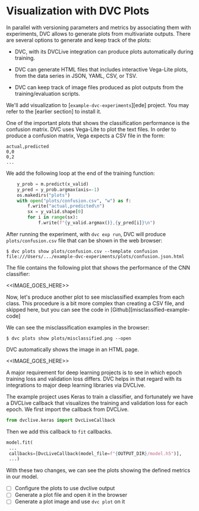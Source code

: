 # Visualization with DVC Plots

In parallel with versioning parameters and metrics by associating them with
experiments, DVC allows to generate plots from multivariate outputs. There are
several options to generate and keep track of the plots:

- DVC, with its DVCLive integration can produce plots automatically during
  training.

- DVC can generate HTML files that includes interactive Vega-Lite plots, from
  the data series in JSON, YAML, CSV, or TSV.

- DVC can keep track of image files produced as plot outputs from the
  training/evaluation scripts.

We'll add visualization to [`example-dvc-experiments`][ede] project. You may
refer to the [earlier section] to install it.

One of the important plots that shows the classification performance is the
confusion matrix. DVC uses Vega-Lite to plot the text files. In order to produce
a confusion matrix, Vega expects a CSV file in the form:

```csv
actual,predicted
0,0
0,2
...
```

We add the following loop at the end of the training function:

```python
    y_prob = m.predict(x_valid)
    y_pred = y_prob.argmax(axis=-1)
    os.makedirs("plots")
    with open("plots/confusion.csv", "w") as f:
        f.write("actual,predicted\n")
        sx = y_valid.shape[0]
        for i in range(sx):
            f.write(f"{y_valid.argmax()},{y_pred[i]}\n")
```

After running the experiment, with `dvc exp run`, DVC will produce
`plots/confusion.csv` file that can be shown in the web browser:

```dvc
$ dvc plots show plots/confusion.csv --template confusion
file:///Users/.../example-dvc-experiments/plots/confusion.json.html
```

The file contains the following plot that shows the performance of the CNN
classifier:

<<IMAGE_GOES_HERE>>

Now, let's produce another plot to see misclassified examples from each class.
This procedure is a bit more complex than creating a CSV file, and skipped here,
but you can see the code in [Github][misclassified-example-code]

We can see the misclassification examples in the browser:

```dvc
$ dvc plots show plots/misclassified.png --open
```

DVC automatically shows the image in an HTML page.

<<IMAGE_GOES_HERE>>

A major requirement for deep learning projects is to see in which epoch training
loss and validation loss differs. DVC helps in that regard with its integrations
to major deep learning libraries via DVCLive.

The example project uses Keras to train a classifier, and fortunately we have a DVCLive callback that visualizes the training and validation loss for each epoch. We first import the callback from DVCLive.

```python
from dvclive.keras import DvcLiveCallback
```

Then we add this callback to `fit` callbacks. 

```python
model.fit(
 ...
 callbacks=[DvcLiveCallback(model_file=f"{OUTPUT_DIR}/model.h5")],
 ...)
```

With these two changes, we can see the plots showing the defined metrics in our model. 



- [ ] Configure the plots to use dvclive output
- [ ] Generate a plot file and open it in the browser
- [ ] Generate a plot image and use `dvc plot` on it
